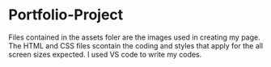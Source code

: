 # Portfolio-Project
Files contained in the assets foler are the images used in creating my page.
The HTML and CSS files scontain the coding and styles that apply for the all screen sizes expected.
I used VS code to write my codes.
